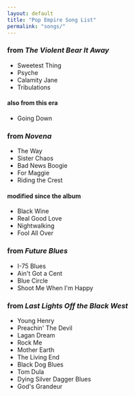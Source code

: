 ```yaml
---
layout: default
title: "Pop Empire Song List"
permalink: "songs/"
---
```


### from *The Violent Bear It Away*

 + Sweetest Thing
 + Psyche
 + Calamity Jane
 + Tribulations

#### also from this era

 + Going Down

### from *Novena*
 
 + The Way
 + Sister Chaos
 + Bad News Boogie
 + For Maggie
 + Riding the Crest

#### modified since the album

 + Black Wine
 + Real Good Love
 + Nightwalking
 + Fool All Over

### from *Future Blues*

 + I-75 Blues
 + Ain't Got a Cent
 + Blue Circle
 + Shoot Me When I'm Happy

### from *Last Lights Off the Black West*

 + Young Henry
 + Preachin' The Devil
 + Lagan Dream
 + Rock Me
 + Mother Earth
 + The Living End
 + Black Dog Blues
 + Tom Dula
 + Dying Silver Dagger Blues
 + God's Grandeur